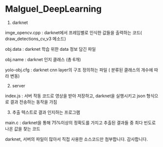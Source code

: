 # Malguel_DeepLearning



1. darknet
  
imge_opencv.cpp : darknet에서 프레임별로 인식한 값들을 출력하는 코드( draw_detections_cv_v3 메소드)
  
obj.data : darknet 학습 위한 data 정보 담긴 파일

obj.name : darknet 인지 클래스 (총 6개)

yolo-obj.cfg : darknet cnn layer의 구조 정의하는 파일 ( 분류된 클래스의 개수에 따라 변동)



2. server
  
index.js : 서버 작동 코드로 영상을 받아 저장하고, darknet을 실행시키고 json 형식으로 결과 전송하는 동작을 가짐



3. 추출 텍스트로 결과 인지하는 프로그램

main.c : darknet을 통해 75%이상의 정확도를 가지고 추출된 결과들 중 최다 빈도로 나온 값을 찾는 코드



darknet, 서버의 파일이 많아서 직접 사용한 소스코드만 첨부합니다. 감사합니다.
